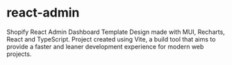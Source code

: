 # react-admin
Shopify React Admin Dashboard Template Design made with MUI, Recharts, React and TypeScript.
Project created using Vite, a build tool that aims to provide a faster and leaner development experience for modern web projects.
  

